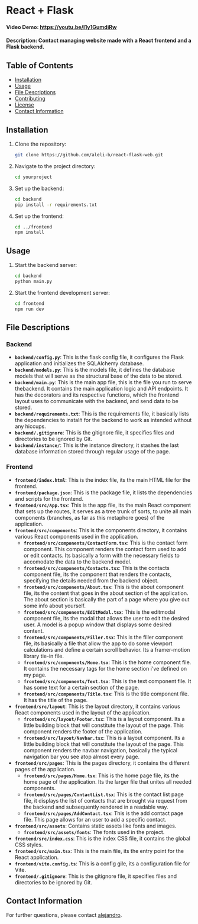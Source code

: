 # React + Flask

#### Video Demo:  https://youtu.be/I1y1GumdiRw
#### Description: Contact managing website made with a React frontend and a Flask backend.

## Table of Contents
- [Installation](#installation)
- [Usage](#usage)
- [File Descriptions](#file-descriptions)
- [Contributing](#contributing)
- [License](#license)
- [Contact Information](#contact-information)

## Installation
1. Clone the repository:
    ```sh
    git clone https://github.com/aleli-b/react-flask-web.git
    ```
2. Navigate to the project directory:
    ```sh
    cd yourproject
    ```
3. Set up the backend:
    ```sh
    cd backend
    pip install -r requirements.txt
    ```
4. Set up the frontend:
    ```sh
    cd ../frontend
    npm install
    ```

## Usage
1. Start the backend server:
    ```sh
    cd backend
    python main.py
    ```
2. Start the frontend development server:
    ```sh
    cd frontend
    npm run dev
    ```

## File Descriptions

### Backend
- **`backend/config.py`**: This is the flask config file, it configures the Flask application and initializes the SQLAlchemy database.
- **`backend/models.py`**: This is the models file, it defines the database models that will serve as the structural base of the data to be stored.
- **`backend/main.py`**: This is the main app file, this is the file you run to serve thebackend. It contains the main application logic and API endpoints. It has the decorators and its respective functions, which the frontend layout uses to communicate with the backend, and send data to be stored.
- **`backend/requirements.txt`**: This is the requirements file, it basically lists the dependencies to instalñ for the backend to work as intended without any hiccups.
- **`backend/.gitignore`**: This is the gitignore file, it specifies files and directories to be ignored by Git.
- **`backend/instance/`**: This is the instance directory, it stashes the last database information stored through regular usage of the page.

### Frontend
- **`frontend/index.html`**: This is the index file, its the main HTML file for the frontend.
- **`frontend/package.json`**: This is the package file, it lists the dependencies and scripts for the frontend.
- **`frontend/src/App.tsx`**: This is the app file, its the main React component that sets up the routes, it serves as a tree trunk of sorts, to unite all main components (branches, as far as this metaphore goes) of the application.
- **`frontend/src/components`**: This is the components directory, it contains various React components used in the application.
  - **`frontend/src/components/ContactForm.tsx`**: This is the contact form component. This component renders the contact form used to add or edit contacts. Its basically a form with the necessary fields to accomodate the data to the backend model.
  - **`frontend/src/components/Contacts.tsx`**: This is the contacts component file, its the component that renders the contacts, specifying the details needed from the backend object.
  - **`frontend/src/components/About.tsx`**: This is the about component file, its the content that goes in the about section of the application. The about section is basically the part of a page where you give out some info about yourself.
  - **`frontend/src/components/EditModal.tsx`**: This is the editmodal component file, its the modal that allows the user to edit the desired user. A model is a popup window that displays some desired content.
  - **`frontend/src/components/Filler.tsx`**: This is the filler component file, its basically a file that allow the app to do some viewport calculations and define a certain scroll behavior. Its a framer-motion library tie-in file.
  - **`frontend/src/components/Home.tsx`**: This is the home component file. It contains the necessary tags for the home section i've defined on my page.
  - **`frontend/src/components/Text.tsx`**: This is the text component file. It has some text for a certain section of the page.
  - **`frontend/src/components/Title.tsx`**: This is the title component file. It has the title of the page.
- **`frontend/src/layout`**: This is the layout directory, it contains various React components used in the layout of the application.
  - **`frontend/src/layout/Footer.tsx`**: This is a layout component. Its a little building block that will constitute the layout of the page. This component renders the footer of the application.
  - **`frontend/src/layout/Navbar.tsx`**: This is a layout component. Its a little building block that will constitute the layout of the page. This component renders the navbar navigation, basically the typical navigation bar you see atop almost every page.
- **`frontend/src/pages`**: This is the pages directory, it contains the different pages of the application.
  - **`frontend/src/pages/Home.tsx`**: This is the home page file, its the home page of the application. Its the larger file that unites all needed components.
  - **`frontend/src/pages/ContactList.tsx`**: This is the contact list page file, it displays the list of contacts that are brought via request from the backend and subsequently rendered in a readable way.
  - **`frontend/src/pages/AddContact.tsx`**: This is the add contact page file. This page allows for an user to add a specific contact.
- **`frontend/src/assets`**: Contains static assets like fonts and images.
  - **`frontend/src/assets/fonts`**: The fonts used in the project.
- **`frontend/src/index.css`**: This is the index CSS file, it contains the global CSS styles.
- **`frontend/src/main.tsx`**: This is the main file, its the entry point for the React application.
- **`frontend/vite.config.ts`**: This is a config gile, its a configuration file for Vite.
- **`frontend/.gitignore`**: This is the gitignore file, it specifies files and directories to be ignored by Git.

[^1]: Most components and pages here are accompanied by their own styles css file.

## Contact Information
For further questions, please contact [alejandro](mailto:alexredd95@gmail.com).